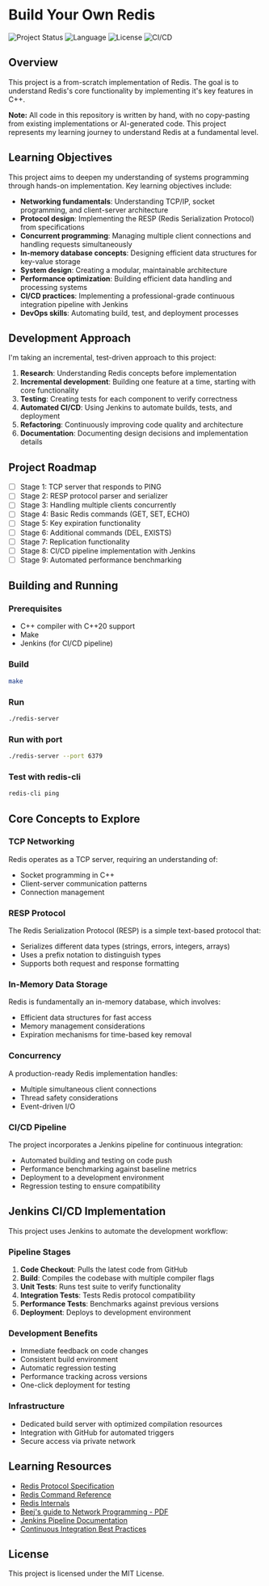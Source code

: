 # Build Your Own Redis
![Project Status](https://img.shields.io/badge/status-in%20progress-yellow)
![Language](https://img.shields.io/badge/language-C%2B%2B-blue)
![License](https://img.shields.io/badge/license-MIT-green)
![CI/CD](https://img.shields.io/badge/CI%2FCD-Jenkins-red)

## Overview
This project is a from-scratch implementation of Redis. The goal is to understand Redis's core functionality by implementing it's key features in C++.

**Note:** All code in this repository is written by hand, with no copy-pasting from existing implementations or AI-generated code. This project represents my learning journey to understand Redis at a fundamental level.

## Learning Objectives
This project aims to deepen my understanding of systems programming through hands-on implementation. Key learning objectives include:
- **Networking fundamentals**: Understanding TCP/IP, socket programming, and client-server architecture
- **Protocol design**: Implementing the RESP (Redis Serialization Protocol) from specifications
- **Concurrent programming**: Managing multiple client connections and handling requests simultaneously
- **In-memory database concepts**: Designing efficient data structures for key-value storage
- **System design**: Creating a modular, maintainable architecture
- **Performance optimization**: Building efficient data handling and processing systems
- **CI/CD practices**: Implementing a professional-grade continuous integration pipeline with Jenkins
- **DevOps skills**: Automating build, test, and deployment processes

## Development Approach
I'm taking an incremental, test-driven approach to this project:
1. **Research**: Understanding Redis concepts before implementation
2. **Incremental development**: Building one feature at a time, starting with core functionality
3. **Testing**: Creating tests for each component to verify correctness
4. **Automated CI/CD**: Using Jenkins to automate builds, tests, and deployment
5. **Refactoring**: Continuously improving code quality and architecture
6. **Documentation**: Documenting design decisions and implementation details

## Project Roadmap
- [ ] Stage 1: TCP server that responds to PING
- [ ] Stage 2: RESP protocol parser and serializer
- [ ] Stage 3: Handling multiple clients concurrently
- [ ] Stage 4: Basic Redis commands (GET, SET, ECHO)
- [ ] Stage 5: Key expiration functionality
- [ ] Stage 6: Additional commands (DEL, EXISTS)
- [ ] Stage 7: Replication functionality
- [ ] Stage 8: CI/CD pipeline implementation with Jenkins
- [ ] Stage 9: Automated performance benchmarking

## Building and Running
### Prerequisites
- C++ compiler with C++20 support
- Make
- Jenkins (for CI/CD pipeline)

### Build
```bash
make
```

### Run
```bash
./redis-server
```

### Run with port
```bash
./redis-server --port 6379
```

### Test with redis-cli
```bash
redis-cli ping
```

## Core Concepts to Explore
### TCP Networking
Redis operates as a TCP server, requiring an understanding of:
- Socket programming in C++
- Client-server communication patterns
- Connection management

### RESP Protocol
The Redis Serialization Protocol (RESP) is a simple text-based protocol that:
- Serializes different data types (strings, errors, integers, arrays)
- Uses a prefix notation to distinguish types
- Supports both request and response formatting

### In-Memory Data Storage
Redis is fundamentally an in-memory database, which involves:
- Efficient data structures for fast access
- Memory management considerations
- Expiration mechanisms for time-based key removal

### Concurrency
A production-ready Redis implementation handles:
- Multiple simultaneous client connections
- Thread safety considerations
- Event-driven I/O

### CI/CD Pipeline
The project incorporates a Jenkins pipeline for continuous integration:
- Automated building and testing on code push
- Performance benchmarking against baseline metrics
- Deployment to a development environment
- Regression testing to ensure compatibility

## Jenkins CI/CD Implementation
This project uses Jenkins to automate the development workflow:

### Pipeline Stages
1. **Code Checkout**: Pulls the latest code from GitHub
2. **Build**: Compiles the codebase with multiple compiler flags
3. **Unit Tests**: Runs test suite to verify functionality
4. **Integration Tests**: Tests Redis protocol compatibility
5. **Performance Tests**: Benchmarks against previous versions
6. **Deployment**: Deploys to development environment

### Development Benefits
- Immediate feedback on code changes
- Consistent build environment
- Automatic regression testing
- Performance tracking across versions
- One-click deployment for testing

### Infrastructure
- Dedicated build server with optimized compilation resources
- Integration with GitHub for automated triggers
- Secure access via private network

## Learning Resources
- [Redis Protocol Specification](https://redis.io/topics/protocol)
- [Redis Command Reference](https://redis.io/commands)
- [Redis Internals](https://redis.io/topics/internals)
- [Beej's guide to Network Programming - PDF](https://beej.us/guide/bgnet/)
- [Jenkins Pipeline Documentation](https://www.jenkins.io/doc/book/pipeline/)
- [Continuous Integration Best Practices](https://martinfowler.com/articles/continuousIntegration.html)
  

## License
This project is licensed under the MIT License.
